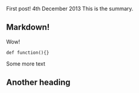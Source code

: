 First post!
4th December 2013
This is the summary.
## Markdown!
Wow!

`def function(){}`

Some more text

## Another heading

